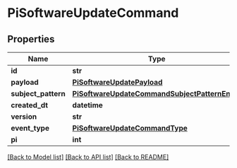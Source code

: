 # PiSoftwareUpdateCommand


## Properties
Name | Type | Description | Notes
------------ | ------------- | ------------- | -------------
**id** | **str** |  | [readonly] 
**payload** | [**PiSoftwareUpdatePayload**](PiSoftwareUpdatePayload.md) |  | 
**subject_pattern** | [**PiSoftwareUpdateCommandSubjectPatternEnum**](PiSoftwareUpdateCommandSubjectPatternEnum.md) |  | 
**created_dt** | **datetime** |  | [readonly] 
**version** | **str** |  | 
**event_type** | [**PiSoftwareUpdateCommandType**](PiSoftwareUpdateCommandType.md) |  | 
**pi** | **int** |  | 

[[Back to Model list]](../README.md#documentation-for-models) [[Back to API list]](../README.md#documentation-for-api-endpoints) [[Back to README]](../README.md)


